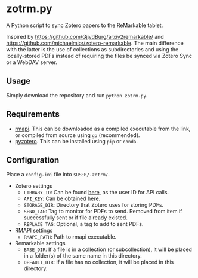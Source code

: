 zotrm.py
========

A Python script to sync Zotero papers to the ReMarkable tablet.

Inspired by <https://github.com/GjjvdBurg/arxiv2remarkable/> and
<https://github.com/michaelmior/zotero-remarkable>. The main difference with the
latter is the use of collections as subdirectories and using the locally-stored
PDFs instead of requiring the files be synced via Zotero Sync or a WebDAV
server.

Usage
-----
Simply download the repository and run `python zotrm.py`.

Requirements
------------
- [rmapi](https://github.com/juruen/rmapi). This can be downloaded as a compiled
  executable from the link, or compiled from source using `go` (recommended).
- [pyzotero](https://github.com/urschrei/pyzotero). This can be installed using
  `pip` or `conda`.

Configuration
-------------
Place a `config.ini` file into `$USER/.zotrm/`.
- Zotero settings
	- `LIBRARY_ID`: Can be found [here](https://www.zotero.org/settings/keys),
	  as the user ID for API calls.
	- `API_KEY`: Can be obtained
	  [here](https://www.zotero.org/settings/keys/new).
	- `STORAGE_DIR`: Directory that Zotero uses for storing PDFs.
	- `SEND_TAG`: Tag to monitor for PDFs to send. Removed from item if
	  successfully sent or if file already existed.
	- `REPLACE_TAG`: Optional, a tag to add to sent PDFs.
- RMAPI settings
	- `RMAPI_PATH`: Path to rmapi executable.
- Remarkable settings
	- `BASE_DIR`: If a file is in a collection (or subcollection), it will be
	  placed in a folder(s) of the same name in this directory.
	- `DEFAULT_DIR`: If a file has no collection, it will be placed in this
	  directory.
